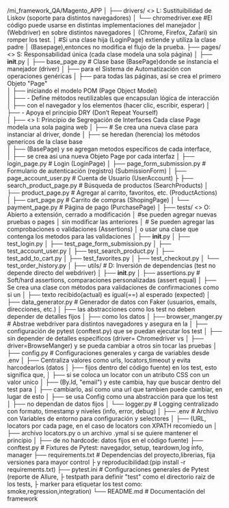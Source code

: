 /mi_framework_QA/Magento_APP
│
├── drivers/        <> L: Sustituibilidad de Liskov (soporte para distintos navegadores)
│   └── chromedriver.exe     #El código puede usarse en distintas implementaciones del manejador 
│                               (Webdriver) en sobre distintos navegadores 
│                               (Chrome, Firefox, Zafari) sin romper los test.
│                              #Si una clase hija (LoginPage) extiende y utiliza la clase padre 
│                                (Basepage),entonces no modifica el flujo de la prueba.
├── pages/          <> S: Responsabilidad única (cada clase modela una sola página)
│   ├── __init__.py
│   ├── base_page.py                # Clase base (BasePage)donde se instancia el manejador (driver)  │    ├──                           para el Sistema de Automatización  con operaciones genéricas 
│   ├──                            para todas las  páginas, así se crea el primero Objeto "Page"     
│   ├──                            iniciando el modelo POM (Page Object Model)                          
│   ├──                            - Define métodos reutilizables que encapsulan lógica de interacción 
│   ├──                              con el navegador y los elementos (hacer clic, escribir, esperar)
│   ├──                            - Apoya el principio DRY (Don’t Repeat Yourself)               
│   ├──             <> I: Principio de Segregación de Interfaces
Cada clase Page modela una sola pagina web
│   ├──                              # Se crea una nueva clase para instanciar al driver, donde
│   ├──                             se heredan (herencia) los métodos genericos de la clase base  
│   ├──                             (BasePage) y se agregan metodos específicos de cada interface,  
│   ├──                             se crea asi una nueva Objeto Page por cada interfaz
│   ├── login_page.py               # Login (LoginPage)
│   ├── page_form_submission.py     # Formulario de autenticación (registro) (SubmissionForm)
│   ├── page_account_user.py        # Cuenta de Usuario (UserAccount)
├   ├── search_product_page.py      # Búsqueda de productos (SearchProducts)
│   ├── product_page.py             # Agregar al carrito, favoritos, etc. (ProductActions)
│   ├── cart_page.py                # Carrito de compras (ShopingPage)
│   └── payment_page.py             # Página de pago (PurchasePage)
│
├── tests/         <> O: Abierto a extensión, cerrado a modificación
│                                     #se pueden agregar nuevas pruebas o pages
│                                      sin modificar las anteriores
│                                     # Se pueden agregar las comprobaciones o validaciones (Assertions)
│                                      o usar una clase que contenga los metodos para las validaciones
│   ├── __init__.py
│   ├── test_login.py
│   ├── test_page_form_submission.py
│   ├── test_account_user.py
│   ├── test_search_product.py
│   ├── test_add_to_cart.py
│   ├── test_favorites.py
│   ├── test_checkout.py
│   └── test_order_history.py
│
├── utils/  # D: Inversión de dependencias (test no depende  directo del webdriver)
│   ├── __init__.py
│   ├── assertions.py       # Soft/hard assertions, comparaciones personalizadas (assert equal)
│   ├──                     Se crea una clase con métodos para validaciones de confirmaciones como si un 
│   ├──                     texto recibido(actual) es igual(==) al esperado (expected)
│   ├── data_generator.py   # Generador de datos con Faker (usuarios, emails, direcciones, etc.)
│   ├──                       las abstracciones como los test no deben depender de detalles fijos 
│   ├──                       como los datos
│   ├── browser_manger.py   # Abstrae webdriver para distintos navegadores y asegura en la
│   ├──                       configuración de pytest (conftest.py) que se puedan ejecutar los test 
│   ├──                       sin depender de detalles específicos (driver= Chromedriver vs 
│   ├──                       driver=BrowseManger) y se pueda cambiar a otros sin tocar las pruebas
│   ├── config.py          # Configuraciones generales y carga de variables desde .env
│   ├──                      Centraliza valores como urls, locators,timeout y evita harcodearlos (datos │   ├──                       fijos dentro del código fuente) en los test, esto significa que,
│   ├──                       si se coloca un locator con un atributo CSS con un valor unico 
│   ├──                      (By.Id, "email") y este cambia, hay que buscar dentro del test para 
│   ├──                      cambiarlo, así como una url que tambien puede cambiar, en lugar de esto
│   ├──                      se usa Config como una abstracción para que los test 
│   ├──                      no dependan de datos fijos
│   └── logger.py          # Logging centralizado con formato, timestamp y niveles (info, error, debug)
│
├── .env                    # Archivo con Variables de entorno para configuración  y selectores 
│   ├──                      (URL, locators por cada page, en el caso de locators con XPATH recomiedo un │   ├──                      archivo locators.py  o un archivo .ymal si se quiere mantener el principio │   ├──                      de no hardcode: datos fijos en el código fuente)
├── conftest.py             # Fixtures de Pytest: navegador, setup, teardown,log info, manager
├── requirements.txt        # Dependencias del proyecto,librerias, fija versiones para mayor control 
├                            y reproducibilidad:(pip install -r requirements.txt)
├── pytest.ini              # Configuraciones generales de Pytest (reporte de Allure,
├                            testpath para definir "test" como el directorio raíz de los tests,
├                            marker para etiquetar los test como: smoke,regression,integration)
└── README.md               # Documentación del framework 

